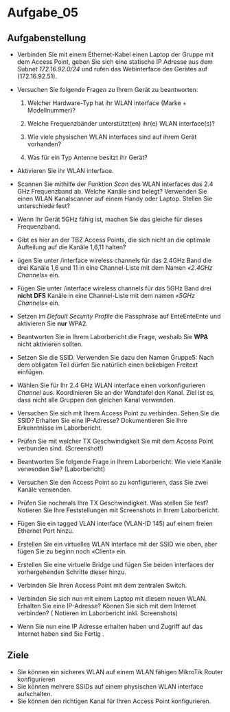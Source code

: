 # Aufgabe_05

## Aufgabenstellung

- Verbinden Sie mit einem Ethernet-Kabel einen Laptop der Gruppe mit dem Access Point, geben Sie sich eine statische IP Adresse aus dem Subnet *172.16.92.0/24* und rufen das Webinterface des Gerätes auf (172.16.92.51).

- Versuchen Sie folgende Fragen zu Ihrem Gerät zu beantworten:

  1. Welcher Hardware-Typ hat ihr WLAN interface (Marke + Modellnummer)?

  2. Welche Frequenzbänder unterstützt(en) ihr(e) WLAN interface(s)?

  3. Wie viele physischen WLAN interfaces sind auf ihrem Gerät vorhanden?

  4. Was für ein Typ Antenne besitzt ihr Gerät?

- Aktivieren Sie ihr WLAN interface.

- Scannen Sie mithilfe der Funktion *Scan* des WLAN interfaces das 2.4 GHz Frequenzband ab. Welche Kanäle sind belegt? Verwenden Sie einen WLAN Kanalscanner auf einem Handy oder Laptop. Stellen Sie unterschiede fest?

- Wenn Ihr Gerät 5GHz fähig ist, machen Sie das gleiche für dieses Frequenzband.

- Gibt es hier an der TBZ Access Points, die sich nicht an die optimale Aufteilung auf die Kanäle 1,6,11 halten?

- ügen Sie unter /interface wireless channels für das 2.4GHz Band die drei Kanäle 1,6 und 11 in eine Channel-Liste mit dem Namen *«2.4GHz Channels»* ein.

- Fügen Sie unter /interface wireless channels für das 5GHz Band drei **nicht** **DFS** Kanäle in eine Channel-Liste mit dem namen *«5GHz Channels»* ein.

- Setzen im *Default Security Profile* die Passphrase auf EnteEnteEnte und aktivieren Sie **nur** WPA2.

- Beantworten Sie in Ihrem Laborbericht die Frage, weshalb Sie **WPA** nicht aktivieren sollten.

- Setzen Sie die SSID. Verwenden Sie dazu den Namen Gruppe5:
  Nach dem obligaten Teil dürfen Sie natürlich einen beliebigen Freitext einfügen.

- Wählen Sie für Ihr 2.4 GHz WLAN interface einen vorkonfigurieren *Channel* aus. Koordinieren Sie an der Wandtafel den Kanal. Ziel ist es, dass nicht alle Gruppen den gleichen Kanal verwenden.

- Versuchen Sie sich mit Ihrem Access Point zu verbinden.
   Sehen Sie die SSID?
   Erhalten Sie eine IP-Adresse?
   Dokumentieren Sie Ihre Erkenntnisse im Laborbericht.

- Prüfen Sie mit welcher TX Geschwindigkeit Sie mit dem Access Point verbunden sind. (Screenshot!)

- Beantworten Sie folgende Frage in Ihrem Laborbericht:
   Wie viele Kanäle verwenden Sie? (Laborbericht)

- Versuchen Sie den Access Point so zu konfigurieren, dass Sie zwei Kanäle verwenden.

- Prüfen Sie nochmals Ihre TX Geschwindigkeit.
   Was stellen Sie fest? Notieren Sie Ihre Feststellungen mit Screenshots in Ihrem Laborbericht.

- Fügen Sie ein tagged VLAN interface (VLAN-ID 145) auf einem freien Ethernet Port hinzu.

- Erstellen Sie ein virtuelles WLAN interface mit der SSID wie oben, aber fügen Sie zu beginn noch «Client» ein.

- Erstellen Sie eine virtuelle Bridge und fügen Sie beiden interfaces der vorhergehenden Schritte dieser hinzu.

- Verbinden Sie Ihren Access Point mit dem zentralen Switch.

- Verbinden Sie sich nun mit einem Laptop mit diesem neuen WLAN.
   Erhalten Sie eine IP-Adresse?
   Können Sie sich mit dem Internet verbinden?
   ( Notieren im Laborbericht inkl. Screenshots)

- Wenn Sie nun eine IP Adresse erhalten haben und Zugriff auf das Internet haben sind Sie Fertig .

## Ziele

- Sie können ein sicheres WLAN auf einem WLAN fähigen MikroTik Router konfigurieren
- Sie können mehrere SSIDs auf einem physischen WLAN interface aufschalten.
- Sie können den richtigen Kanal für Ihren Access Point konfigurieren.